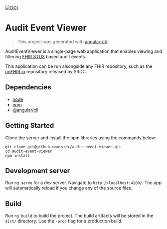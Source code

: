 [![DOI](https://zenodo.org/badge/DOI/10.5281/zenodo.3997355.svg)](https://doi.org/10.5281/zenodo.3997355)

# Audit Event Viewer

> This project was generated with [angular-cli](https://github.com/angular/angular-cli).

AuditEventViewer is a single-page web application that enables viewing and filtering [FHIR STU3](https://hl7.org/fhir/STU3/) based audit events.

This application can be run alsongside any FHIR repository, such as the [onFHIR.io](https://github.com/srdc/onfhir) repository released by SRDC.

## Dependencies

- [node](https://nodejs.org/)
- [npm](https://www.npmjs.com/)
- [@angular/cli](https://angular.io/cli)

## Getting Started

Clone the server and install the npm libraries using the commands below:

```
git clone git@github.com:srdc/audit-event-viewer.git
cd audit-event-viewer
npm install
```

## Development server
Run `ng serve` for a dev server. Navigate to `http://localhost:4200/`. The app will automatically reload if you change any of the source files.

## Build

Run `ng build` to build the project. The build artifacts will be stored in the `dist/` directory. Use the `-prod` flag for a production build.
